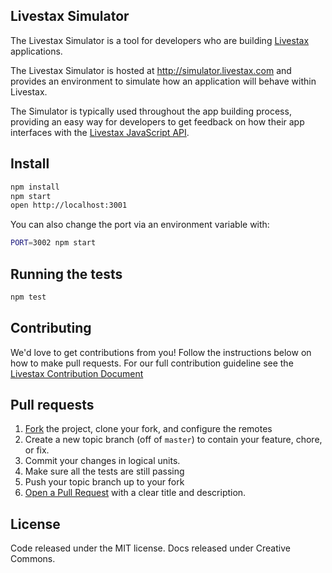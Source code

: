 ## Livestax Simulator

The Livestax Simulator is a tool for developers who are building
[Livestax] applications.

The Livestax Simulator is hosted at http://simulator.livestax.com and
provides an environment to simulate how an application  will behave
within Livestax.

The Simulator is typically used throughout the app building process,
providing an easy way for developers to get feedback on how their app
interfaces with the [Livestax JavaScript API].

## Install

```bash
npm install
npm start
open http://localhost:3001
```

You can also change the port via an environment variable with:

```bash
PORT=3002 npm start
```

## Running the tests

```bash
npm test
```

## Contributing

We'd love to get contributions from you!
Follow the instructions below on how to make pull requests.
For our full contribution guideline see the
[Livestax Contribution Document]

## Pull requests

1. [Fork] the project, clone your fork, and configure the remotes
2. Create a new topic branch (off of `master`) to contain your feature,
   chore, or fix.
3. Commit your changes in logical units.
4. Make sure all the tests are still passing
5. Push your topic branch up to your fork
6. [Open a Pull Request] with a clear title and description.

## License

Code released under the MIT license. Docs released under Creative
Commons.

[Livestax]: http://livestax.com
[Livestax JavaScript API]: http://developers.livestax.com
[Livestax Contribution Document]: https://github.com/livestax/livestax-simulator/blob/master/CONTRIBUTING.md
[Fork]: http://help.github.com/fork-a-repo/
[Open a Pull Request]: https://help.github.com/articles/using-pull-requests/

